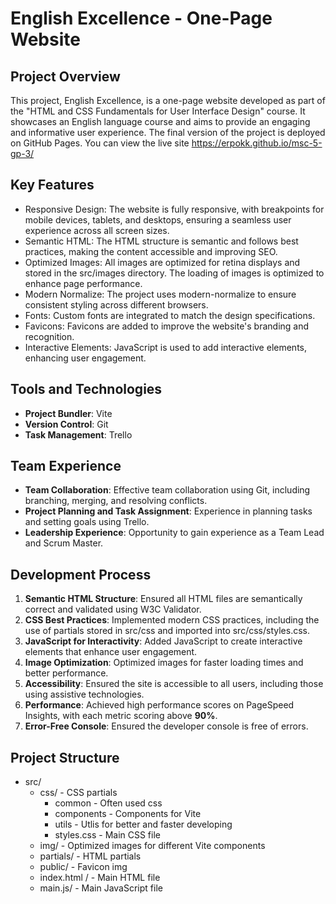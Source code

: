 # English Excellence - One-Page Website

## Project Overview

This project, English Excellence, is a one-page website developed as part of the "HTML and CSS Fundamentals for User Interface Design" course. It showcases an English language course and aims to provide an engaging and informative user experience.
The final version of the project is deployed on GitHub Pages. You can view the live site https://erpokk.github.io/msc-5-gp-3/

## Key Features

- Responsive Design: The website is fully responsive, with breakpoints for mobile devices, tablets, and desktops, ensuring a seamless user experience across all screen sizes.
- Semantic HTML: The HTML structure is semantic and follows best practices, making the content accessible and improving SEO.
- Optimized Images: All images are optimized for retina displays and stored in the src/images directory. The loading of images is optimized to enhance page performance.
- Modern Normalize: The project uses modern-normalize to ensure consistent styling across different browsers.
- Fonts: Custom fonts are integrated to match the design specifications.
- Favicons: Favicons are added to improve the website's branding and recognition.
- Interactive Elements: JavaScript is used to add interactive elements, enhancing user engagement.

## Tools and Technologies

- **Project Bundler**: Vite
- **Version Control**: Git
- **Task Management**: Trello

## Team Experience
- **Team Collaboration**: Effective team collaboration using Git, including branching, merging, and resolving conflicts.
- **Project Planning and Task Assignment**: Experience in planning tasks and setting goals using Trello.
- **Leadership Experience**: Opportunity to gain experience as a Team Lead and Scrum Master.

## Development Process

1. **Semantic HTML Structure**: Ensured all HTML files are semantically correct and validated using W3C Validator.
2. **CSS Best Practices**: Implemented modern CSS practices, including the use of partials stored in src/css and imported into src/css/styles.css.
3. **JavaScript for Interactivity**: Added JavaScript to create interactive elements that enhance user engagement.
4. **Image Optimization**: Optimized images for faster loading times and better performance.
5. **Accessibility**: Ensured the site is accessible to all users, including those using assistive technologies.
6. **Performance**: Achieved high performance scores on PageSpeed Insights, with each metric scoring above **90%**.
7. **Error-Free Console**: Ensured the developer console is free of errors.

## Project Structure

- src/
  - css/ - CSS partials
    - common - Often used css
    - components - Components for Vite
    - utils - Utlis for better and faster developing
    - styles.css - Main CSS file
  - img/ - Optimized images for different Vite components
  - partials/ - HTML partials
  - public/ - Favicon img
  - index.html / - Main HTML file
  - main.js/ - Main JavaScript file
  


